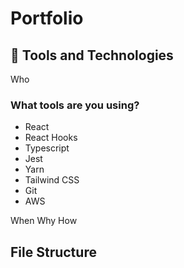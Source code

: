 # Portfolio

## 🧰 Tools and Technologies

Who

### What tools are you using?

- React
- React Hooks
- Typescript
- Jest
- Yarn
- Tailwind CSS
- Git
- AWS

When
Why
How

## File Structure
